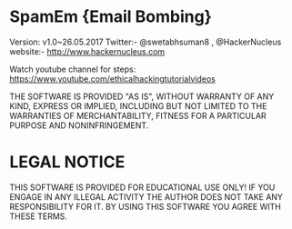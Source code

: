 # SpamEm {Email Bombing} 
Version: v1.0~26.05.2017
Twitter:- @swetabhsuman8 , @HackerNucleus
website:- http://www.hackernucleus.com


Watch youtube channel for steps: https://www.youtube.com/ethicalhackingtutorialvideos

THE SOFTWARE IS PROVIDED "AS IS", WITHOUT WARRANTY OF ANY KIND, EXPRESS OR
IMPLIED, INCLUDING BUT NOT LIMITED TO THE WARRANTIES OF MERCHANTABILITY,
FITNESS FOR A PARTICULAR PURPOSE AND NONINFRINGEMENT.

# LEGAL NOTICE
THIS SOFTWARE IS PROVIDED FOR EDUCATIONAL USE ONLY! IF YOU ENGAGE IN ANY ILLEGAL ACTIVITY THE AUTHOR DOES NOT TAKE ANY RESPONSIBILITY FOR IT. BY USING THIS SOFTWARE YOU AGREE WITH THESE TERMS.
